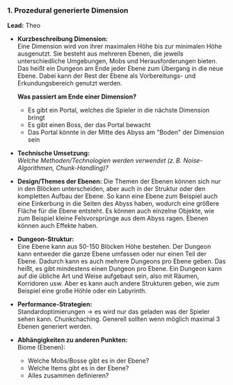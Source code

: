 ###  1. Prozedural generierte Dimension
**Lead:** Theo

- **Kurzbeschreibung Dimension:**  
    Eine Dimension wird von ihrer maximalen Höhe bis zur minimalen Höhe ausgenutzt.
    Sie besteht aus mehreren Ebenen, die jeweils unterschiedliche Umgebungen, 
    Mobs und Herausforderungen bieten.
    Das heißt ein Dungeon am Ende jeder Ebene zum Übergang in die neue Ebene.
    Dabei kann der Rest der Ebene als Vorbereitungs- und Erkundungsbereich genutzt werden.

    **Was passiert am Ende einer Dimension?**
    - Es gibt ein Portal, welches die Spieler in die nächste Dimension bringt
    - Es gibt einen Boss, der das Portal bewacht
    - Das Portal könnte in der Mitte des Abyss am "Boden" der Dimension sein


- **Technische Umsetzung:**  
  _Welche Methoden/Technologien werden verwendet (z. B. Noise-Algorithmen, Chunk-Handling)?_


- **Design/Themes der Ebenen:**
    Die Themen der Ebenen können sich nur in den Blöcken unterscheiden, aber auch in der Struktur
    oder den kompletten Aufbau der Ebene. So kann eine Ebene zum Beispiel auch eine Einkerbung in
    die Seiten des Abyss haben, wodurch eine größere Fläche für die Ebene entsteht. Es können auch
    einzelne Objekte, wie zum Beispiel kleine Felsvorsprünge aus dem Abyss ragen.
    Ebenen können auch Effekte haben. 


- **Dungeon-Struktur:**  
    Eine Ebene kann aus 50-150 Blöcken Höhe bestehen. Der Dungeon kann entweder die ganze Ebene umfassen
    oder nur einen Teil der Ebene. Dadurch kann es auch mehrere Dungeons pro Ebene geben. Das heißt, 
    es gibt mindestens einen Dungeon pro Ebene. Ein Dungeon kann auf die übliche Art und Weise aufgebaut
    sein, also mit Räumen, Korridoren usw. Aber es kann auch andere Strukturen geben, wie zum Beispiel
    eine große Höhle oder ein Labyrinth.
   
 
- **Performance-Strategien:**  
    Standardoptimierungen -> es wird nur das geladen was der Spieler sehen kann. Chunkchaching.
    Generell sollten wenn möglich maximal 3 Ebenen generiert werden.

- **Abhängigkeiten zu anderen Punkten:**  
    Biome (Ebenen):
    - Welche Mobs/Bosse gibt es in der Ebene?
    - Welche Items gibt es in der Ebene?
    - Alles zusammen definieren?